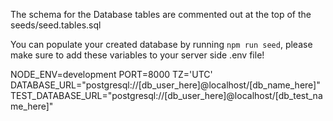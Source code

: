 The schema for the Database tables are commented out at the top of the seeds/seed.tables.sql

You can populate your created database by running `npm run seed`, please make sure to add these variables to your server side .env file!

NODE_ENV=development
PORT=8000
TZ='UTC'
DATABASE_URL="postgresql://[db_user_here]@localhost/[db_name_here]"
TEST_DATABASE_URL="postgresql://[db_user_here]@localhost/[db_test_name_here]"